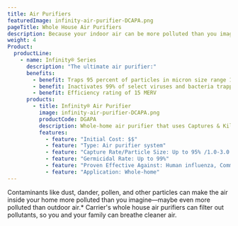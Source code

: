 ```yaml
---
title: Air Purifiers
featuredImage: infinity-air-purifier-DCAPA.png
pageTitle: Whole House Air Purifiers
description: Because your indoor air can be more polluted than you imagine, a whole house air purifier is a key component to keep your air cleaner
weight: 4
Product:
  productLine:
    - name: Infinity® Series
      description: "The ultimate air purifier:"
      benefits:
        - benefit: Traps 95 percent of particles in micron size range 1.0 to 3.0 in the air flowing through the HVAC system
        - benefit: Inactivates 99% of select viruses and bacteria trapped on the filter
        - benefit: Efficiency rating of 15 MERV
      products:
        - title: Infinity® Air Purifier
          image: infinity-air-purifier-DCAPA.png
          productCode: DGAPA
          description: Whole-home air purifier that uses Captures & Kills® technology to trap particles and inactivate them with an electrical charge.
          features:
            - feature: "Initial Cost: $$"
            - feature: "Type: Air purifier system"
            - feature: "Capture Rate/Particle Size: Up to 95% /1.0-3.0 micron"
            - feature: "Germicidal Rate: Up to 99%"
            - feature: "Proven Effective Against: Human influenza, Common cold surrogate, Streptococcus pyrogenes"
            - feature: "Application: Whole-home"
---
```


Contaminants like dust, dander, pollen, and other particles can make the air inside your home more polluted than you imagine—maybe even more polluted than outdoor air.\* Carrier's whole house air purifiers can filter out pollutants, so you and your family can breathe cleaner air.
